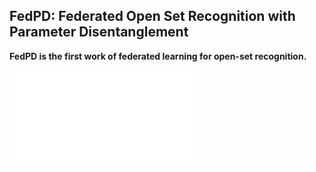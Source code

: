## FedPD: Federated Open Set Recognition with Parameter Disentanglement

**FedPD is the first work of federated learning for open-set recognition.**

![](Introduction_2.pdf)

